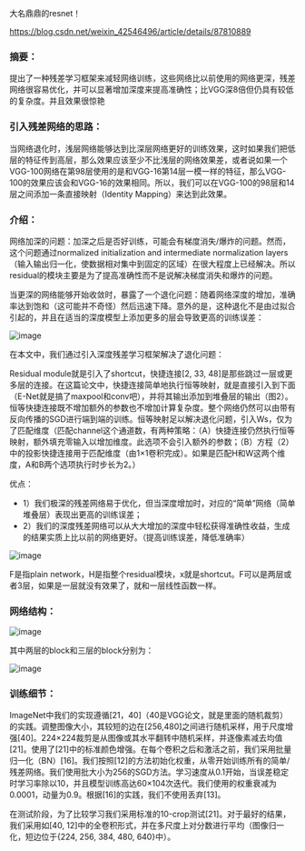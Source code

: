 大名鼎鼎的resnet！

https://blog.csdn.net/weixin_42546496/article/details/87810889

### 摘要：
提出了一种残差学习框架来减轻网络训练，这些网络比以前使用的网络更深，残差网络很容易优化，并可以显著增加深度来提高准确性；比VGG深8倍但仍具有较低的复杂度。并且效果很惊艳

### 引入残差网络的思路：
当网络退化时，浅层网络能够达到比深层网络更好的训练效果，这时如果我们把低层的特征传到高层，那么效果应该至少不比浅层的网络效果差，或者说如果一个VGG-100网络在第98层使用的是和VGG-16第14层一模一样的特征，那么VGG-100的效果应该会和VGG-16的效果相同。所以，我们可以在VGG-100的98层和14层之间添加一条直接映射（Identity Mapping）来达到此效果。

### 介绍：
网络加深的问题：加深之后是否好训练，可能会有梯度消失/爆炸的问题。然而，这个问题通过normalized initialization and intermediate normalization layers（输入输出归一化，使数据相对集中到固定的区域）在很大程度上已经解决。所以residual的模块主要是为了提高准确性而不是说解决梯度消失和爆炸的问题。

当更深的网络能够开始收敛时，暴露了一个退化问题：随着网络深度的增加，准确率达到饱和（这可能并不奇怪）然后迅速下降。意外的是，这种退化不是由过拟合引起的，并且在适当的深度模型上添加更多的层会导致更高的训练误差：

![image](https://github.com/BlackApple-LMZ/paper_learning/edit/main/2021/0128-Deep%20Residual%20Learning%20for%20Image%20Recognition/11.png)

在本文中，我们通过引入深度残差学习框架解决了退化问题：

Residual module就是引入了shortcut，快捷连接[2, 33, 48]是那些跳过一层或更多层的连接。在这篇论文中，快捷连接简单地执行恒等映射，就是直接引入到下面（E-Net就是搞了maxpool和conv吧），并将其输出添加到堆叠层的输出（图2）。恒等快捷连接既不增加额外的参数也不增加计算复杂度。整个网络仍然可以由带有反向传播的SGD进行端到端的训练。恒等映射足以解决退化问题，引入Ws，仅为了匹配维度（匹配channel这个通道数，有两种策略：（A）快捷连接仍然执行恒等映射，额外填充零输入以增加维度。此选项不会引入额外的参数；（B）方程（2）中的投影快捷连接用于匹配维度（由1×1卷积完成）。如果是匹配H和W这两个维度，A和B两个选项执行时步长为2。）

优点：
- 1）我们极深的残差网络易于优化，但当深度增加时，对应的“简单”网络（简单堆叠层）表现出更高的训练误差；
- 2）我们的深度残差网络可以从大大增加的深度中轻松获得准确性收益，生成的结果实质上比以前的网络更好。（提高训练误差，降低准确率）

![image](https://github.com/BlackApple-LMZ/paper_learning/edit/main/2021/0128-Deep%20Residual%20Learning%20for%20Image%20Recognition/22.png)

F是指plain network，H是指整个residual模块，x就是shortcut。F可以是两层或者3层，如果是一层就没有效果了，就和一层线性函数一样。
### 网络结构：
![image](https://github.com/BlackApple-LMZ/paper_learning/edit/main/2021/0128-Deep%20Residual%20Learning%20for%20Image%20Recognition/33.png)

其中两层的block和三层的block分别为：

![image](https://github.com/BlackApple-LMZ/paper_learning/edit/main/2021/0128-Deep%20Residual%20Learning%20for%20Image%20Recognition/44.png)

### 训练细节：
ImageNet中我们的实现遵循[21，40]（40是VGG论文，就是里面的随机裁剪）的实践。调整图像大小，其较短的边在[256,480]之间进行随机采样，用于尺度增强[40]。224×224裁剪是从图像或其水平翻转中随机采样，并逐像素减去均值[21]。使用了[21]中的标准颜色增强。在每个卷积之后和激活之前，我们采用批量归一化（BN）[16]。我们按照[12]的方法初始化权重，从零开始训练所有的简单/残差网络。我们使用批大小为256的SGD方法。学习速度从0.1开始，当误差稳定时学习率除以10，并且模型训练高达60×104次迭代。我们使用的权重衰减为0.0001，动量为0.9。根据[16]的实践，我们不使用丢弃[13]。

在测试阶段，为了比较学习我们采用标准的10-crop测试[21]。对于最好的结果，我们采用如[40, 12]中的全卷积形式，并在多尺度上对分数进行平均（图像归一化，短边位于{224, 256, 384, 480, 640}中）。
